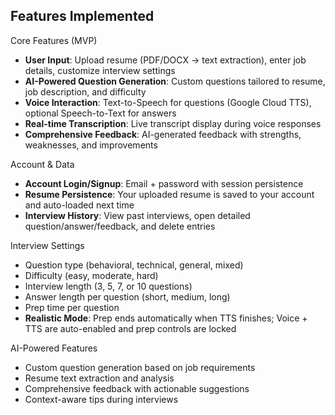 ## Features Implemented

Core Features (MVP)
- **User Input**: Upload resume (PDF/DOCX → text extraction), enter job details, customize interview settings
- **AI-Powered Question Generation**: Custom questions tailored to resume, job description, and difficulty
- **Voice Interaction**: Text-to-Speech for questions (Google Cloud TTS), optional Speech-to-Text for answers
- **Real-time Transcription**: Live transcript display during voice responses
- **Comprehensive Feedback**: AI-generated feedback with strengths, weaknesses, and improvements

Account & Data
- **Account Login/Signup**: Email + password with session persistence
- **Resume Persistence**: Your uploaded resume is saved to your account and auto-loaded next time
- **Interview History**: View past interviews, open detailed question/answer/feedback, and delete entries

Interview Settings
- Question type (behavioral, technical, general, mixed)
- Difficulty (easy, moderate, hard)
- Interview length (3, 5, 7, or 10 questions)
- Answer length per question (short, medium, long)
- Prep time per question
- **Realistic Mode**: Prep ends automatically when TTS finishes; Voice + TTS are auto-enabled and prep controls are locked

AI-Powered Features
- Custom question generation based on job requirements
- Resume text extraction and analysis
- Comprehensive feedback with actionable suggestions
- Context-aware tips during interviews

